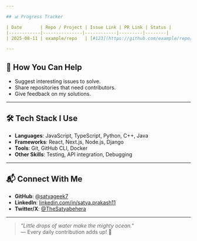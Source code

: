 ```yaml
---

## 📊 Progress Tracker

| Date       | Repo / Project | Issue Link | PR Link | Status |
|------------|---------------|------------|---------|--------|
| 2025-08-11 | example/repo   | [#123](https://github.com/example/repo/issues/123) | [PR #456](https://github.com/example/repo/pull/456) | ✅ Merged |

---
```


## 🤝 How You Can Help

- Suggest interesting issues to solve.
- Share repositories that need contributors.
- Give feedback on my solutions.

---

## 🛠 Tech Stack I Use

- **Languages**: JavaScript, TypeScript, Python, C++, Java
- **Frameworks**: React, Next.js, Node.js, Django
- **Tools**: Git, GitHub CLI, Docker
- **Other Skills**: Testing, API integration, Debugging

---

## 📬 Connect With Me

- **GitHub**: [@satyageek7](https://github.com/satyageek7)
- **LinkedIn**: [linkedin.com/in/satya.prakash11](https://linkedin.com/in/satya.prakash11)
- **Twitter/X**: [@TheSatyabehera](https://twitter.com/TheSatyabehera)

---

> _"Little drops of water make the mighty ocean."_  
> — Every daily contribution adds up! 🚀
